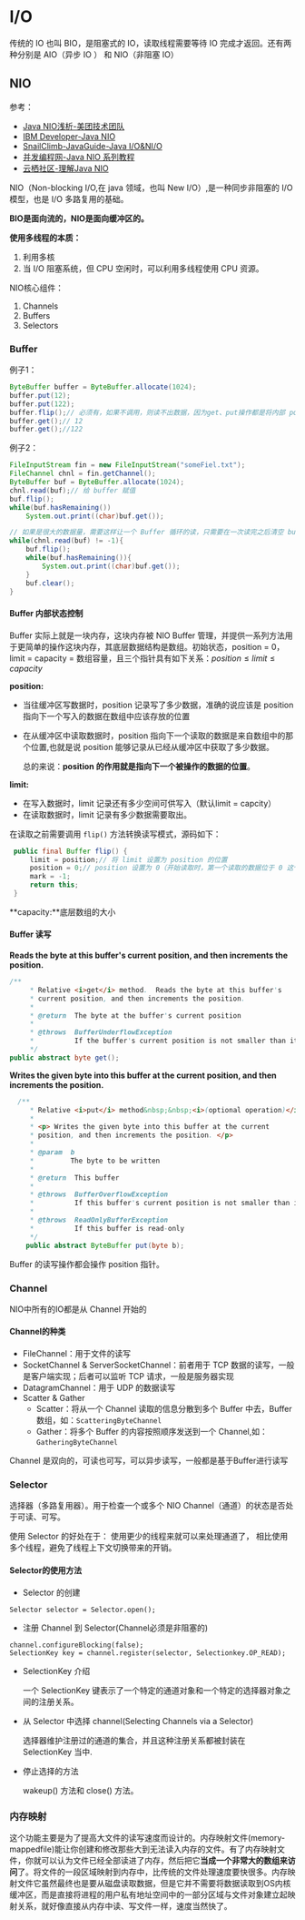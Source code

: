 # I/O

传统的 IO 也叫 BIO，是阻塞式的 IO，读取线程需要等待 IO 完成才返回。还有两种分别是 AIO（异步 IO ） 和 NIO（非阻塞 IO）

## NIO

参考：

- [Java NIO浅析-美团技术团队](https://tech.meituan.com/2016/11/04/nio.html)
- [IBM Developer-Java NIO](https://www.ibm.com/developerworks/cn/education/java/j-nio/j-nio.html)
- [SnailClimb-JavaGuide-Java I/O&NI/O](https://github.com/Snailclimb/JavaGuide/blob/master/Java%E7%9B%B8%E5%85%B3/Java%20IO%E4%B8%8ENIO.md)
- [并发编程网-Java NIO 系列教程](http://ifeve.com/java-nio-all/)
- [云栖社区-理解Java NIO](https://yq.aliyun.com/articles/2371)

NIO（Non-blocking I/O,在 java 领域，也叫 New I/O）,是一种同步非阻塞的 I/O 模型，也是 I/O 多路复用的基础。

**BIO是面向流的，NIO是面向缓冲区的。**

**使用多线程的本质：**

1. 利用多核
2. 当 I/O 阻塞系统，但 CPU 空闲时，可以利用多线程使用 CPU 资源。

NIO核心组件：

1. Channels
2. Buffers
3. Selectors

### Buffer

例子1：

```java
ByteBuffer buffer = ByteBuffer.allocate(1024);
buffer.put(12);
buffer.put(122);
buffer.flip();// 必须有，如果不调用，则读不出数据，因为get、put操作都是将内部 position前移，所以需要 flip 将position重置
buffer.get();// 12
buffer.get();//122
```

例子2：

```java 
FileInputStream fin = new FileInputStream("someFiel.txt");
FileChannel chnl = fin.getChannel();
ByteBuffer buf = ByteBuffer.allocate(1024);
chnl.read(buf);// 给 buffer 赋值
buf.flip();
while(buf.hasRemaining())
	System.out.print((char)buf.get());

// 如果是很大的数据量，需要这样让一个 Buffer 循环的读，只需要在一次读完之后清空 buffer 就可以了
while(chnl.read(buf) != -1){
    buf.flip();
    while(buf.hasRemaining()){
        System.out.print((char)buf.get());
    }
    buf.clear();
}
```

#### Buffer 内部状态控制

Buffer 实际上就是一块内存，这块内存被 NIO Buffer 管理，并提供一系列方法用于更简单的操作这块内存，其底层数据结构是数组。初始状态，position = 0，limit = capacity = 数组容量，且三个指针具有如下关系：$position \le  limit \le capacity$

**position:**

- 当往缓冲区写数据时，position 记录写了多少数据，准确的说应该是 position 指向下一个写入的数据在数组中应该存放的位置

- 在从缓冲区中读取数据时，position 指向下一个读取的数据是来自数组中的那个位置,也就是说 position 能够记录从已经从缓冲区中获取了多少数据。

    总的来说：**position 的作用就是指向下一个被操作的数据的位置**。

**limit:**

- 在写入数据时，limit 记录还有多少空间可供写入（默认limit = capcity）
- 在读取数据时，limit 记录有多少数据需要取出。

在读取之前需要调用 `flip()` 方法转换读写模式，源码如下：

```java
 public final Buffer flip() {
     limit = position;// 将 limit 设置为 position 的位置
     position = 0;// position 设置为 0（开始读取时，第一个读取的数据位于 0 这个位置）
     mark = -1;
     return this;
 }
```

**capacity:**底层数组的大小

#### Buffer 读写

**Reads the byte at this buffer's current position, and then increments the position.**

```java
/**
     * Relative <i>get</i> method.  Reads the byte at this buffer's
     * current position, and then increments the position.
     *
     * @return  The byte at the buffer's current position
     *
     * @throws  BufferUnderflowException
     *          If the buffer's current position is not smaller than its limit
     */
public abstract byte get();
```

**Writes the given byte into this buffer at the current position, and then increments the position.** 

```java
  /**
     * Relative <i>put</i> method&nbsp;&nbsp;<i>(optional operation)</i>.
     *
     * <p> Writes the given byte into this buffer at the current
     * position, and then increments the position. </p>
     *
     * @param  b
     *         The byte to be written
     *
     * @return  This buffer
     *
     * @throws  BufferOverflowException
     *          If this buffer's current position is not smaller than its limit
     *
     * @throws  ReadOnlyBufferException
     *          If this buffer is read-only
     */
    public abstract ByteBuffer put(byte b);
```

Buffer 的读写操作都会操作 position 指针。

### Channel

NIO中所有的IO都是从 Channel 开始的

#### Channel的种类

- FileChannel：用于文件的读写
- SocketChannel & ServerSocketChannel：前者用于 TCP 数据的读写，一般是客户端实现；后者可以监听 TCP 请求，一般是服务器实现
- DatagramChannel：用于 UDP 的数据读写
- Scatter & Gather
    - Scatter：将从一个 Channel 读取的信息分散到多个 Buffer 中去，Buffer 数组，如：`ScatteringByteChannel`
    - Gather：将多个 Buffer 的内容按照顺序发送到一个 Channel,如：`GatheringByteChannel`

Channel 是双向的，可读也可写，可以异步读写，一般都是基于Buffer进行读写

### Selector

选择器（多路复用器）。用于检查一个或多个 NIO Channel（通道）的状态是否处于可读、可写。

使用 Selector 的好处在于： 使用更少的线程来就可以来处理通道了， 相比使用多个线程，避免了线程上下文切换带来的开销。

#### Selector的使用方法

- Selector 的创建

```
Selector selector = Selector.open();
```

- 注册 Channel 到 Selector(Channel必须是非阻塞的)

```
channel.configureBlocking(false);
SelectionKey key = channel.register(selector, Selectionkey.OP_READ);
```

- SelectionKey 介绍

    一个 SelectionKey 键表示了一个特定的通道对象和一个特定的选择器对象之间的注册关系。

- 从 Selector 中选择 channel(Selecting Channels via a Selector)

    选择器维护注册过的通道的集合，并且这种注册关系都被封装在 SelectionKey 当中.

- 停止选择的方法

    wakeup() 方法和 close() 方法。





### 内存映射

这个功能主要是为了提高大文件的读写速度而设计的。内存映射文件(memory-mappedfile)能让你创建和修改那些大到无法读入内存的文件。有了内存映射文件，你就可以认为文件已经全部读进了内存，然后把它**当成一个非常大的数组来访问**了。将文件的一段区域映射到内存中，比传统的文件处理速度要快很多。内存映射文件它虽然最终也是要从磁盘读取数据，但是它并不需要将数据读取到OS内核缓冲区，而是直接将进程的用户私有地址空间中的一部分区域与文件对象建立起映射关系，就好像直接从内存中读、写文件一样，速度当然快了。